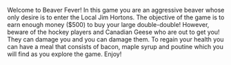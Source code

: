 Welcome to Beaver Fever! In this game you are an aggressive beaver whose only desire is to enter the Local Jim Hortons. The objective of the game is to earn enough money ($500) to buy your large double-double! However, beware of the hockey players and Canadian Geese who are out to get you! They can damage you and you can damage them. To regain your health you can have a meal that consists of bacon, maple syrup and poutine which you will find as you explore the game. Enjoy! 
